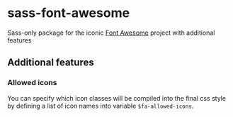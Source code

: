 # sass-font-awesome
Sass-only package for the iconic [Font Awesome](http://fontawesome.io) project with additional features

## Additional features

### Allowed icons
You can specify which icon classes will be compiled into the final css style by defining a list of icon names into variable `$fa-allowed-icons`.
